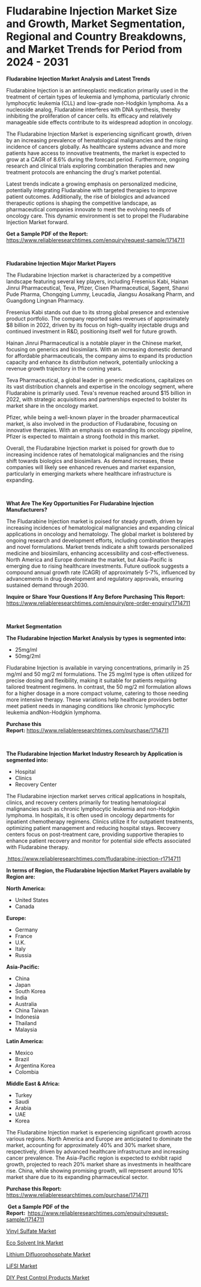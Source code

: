 <p><h1>Fludarabine Injection Market Size and Growth, Market Segmentation, Regional and Country Breakdowns, and Market Trends for Period from 2024 -  2031</h1></p><p><strong>Fludarabine Injection Market Analysis and Latest Trends</strong></p>
<p><p>Fludarabine Injection is an antineoplastic medication primarily used in the treatment of certain types of leukemia and lymphoma, particularly chronic lymphocytic leukemia (CLL) and low-grade non-Hodgkin lymphoma. As a nucleoside analog, Fludarabine interferes with DNA synthesis, thereby inhibiting the proliferation of cancer cells. Its efficacy and relatively manageable side effects contribute to its widespread adoption in oncology.</p><p>The Fludarabine Injection Market is experiencing significant growth, driven by an increasing prevalence of hematological malignancies and the rising incidence of cancers globally. As healthcare systems advance and more patients have access to innovative treatments, the market is expected to grow at a CAGR of 8.6% during the forecast period. Furthermore, ongoing research and clinical trials exploring combination therapies and new treatment protocols are enhancing the drug's market potential.</p><p>Latest trends indicate a growing emphasis on personalized medicine, potentially integrating Fludarabine with targeted therapies to improve patient outcomes. Additionally, the rise of biologics and advanced therapeutic options is shaping the competitive landscape, as pharmaceutical companies innovate to meet the evolving needs of oncology care. This dynamic environment is set to propel the Fludarabine Injection Market forward.</p></p>
<p><strong>Get a Sample PDF of the Report:&nbsp;</strong> <a href="https://www.reliableresearchtimes.com/enquiry/request-sample/1714711?utm_campaign=1424&utm_medium=2&utm_source=Github&utm_content=ia&utm_term=22102024&utm_id=fludarabine-injection">https://www.reliableresearchtimes.com/enquiry/request-sample/1714711</a></p>
<p>&nbsp;</p>
<p><strong>Fludarabine Injection Major Market Players</strong></p>
<p><p>The Fludarabine Injection market is characterized by a competitive landscape featuring several key players, including Fresenius Kabi, Hainan Jinrui Pharmaceutical, Teva, Pfizer, Cisen Pharmaceutical, Sagent, Shanxi Pude Pharma, Chongqing Lummy, Leucadia, Jiangsu Aosaikang Pharm, and Guangdong Lingnan Pharmacy. </p><p>Fresenius Kabi stands out due to its strong global presence and extensive product portfolio. The company reported sales revenues of approximately $8 billion in 2022, driven by its focus on high-quality injectable drugs and continued investment in R&D, positioning itself well for future growth.</p><p>Hainan Jinrui Pharmaceutical is a notable player in the Chinese market, focusing on generics and biosimilars. With an increasing domestic demand for affordable pharmaceuticals, the company aims to expand its production capacity and enhance its distribution network, potentially unlocking a revenue growth trajectory in the coming years.</p><p>Teva Pharmaceutical, a global leader in generic medications, capitalizes on its vast distribution channels and expertise in the oncology segment, where Fludarabine is primarily used. Teva's revenue reached around $15 billion in 2022, with strategic acquisitions and partnerships expected to bolster its market share in the oncology market.</p><p>Pfizer, while being a well-known player in the broader pharmaceutical market, is also involved in the production of Fludarabine, focusing on innovative therapies. With an emphasis on expanding its oncology pipeline, Pfizer is expected to maintain a strong foothold in this market.</p><p>Overall, the Fludarabine Injection market is poised for growth due to increasing incidence rates of hematological malignancies and the rising shift towards biologics and biosimilars. As demand increases, these companies will likely see enhanced revenues and market expansion, particularly in emerging markets where healthcare infrastructure is expanding.</p></p>
<p>&nbsp;</p>
<p><strong>What Are The Key Opportunities For Fludarabine Injection Manufacturers?</strong></p>
<p><p>The Fludarabine Injection market is poised for steady growth, driven by increasing incidences of hematological malignancies and expanding clinical applications in oncology and hematology. The global market is bolstered by ongoing research and development efforts, including combination therapies and novel formulations. Market trends indicate a shift towards personalized medicine and biosimilars, enhancing accessibility and cost-effectiveness. North America and Europe dominate the market, but Asia-Pacific is emerging due to rising healthcare investments. Future outlook suggests a compound annual growth rate (CAGR) of approximately 5-7%, influenced by advancements in drug development and regulatory approvals, ensuring sustained demand through 2030.</p></p>
<p><strong>Inquire or Share Your Questions If Any Before Purchasing This Report:</strong> <a href="https://www.reliableresearchtimes.com/enquiry/pre-order-enquiry/1714711?utm_campaign=1424&utm_medium=2&utm_source=Github&utm_content=ia&utm_term=22102024&utm_id=fludarabine-injection">https://www.reliableresearchtimes.com/enquiry/pre-order-enquiry/1714711</a></p>
<p>&nbsp;</p>
<p><strong>Market Segmentation</strong></p>
<p><strong>The Fludarabine Injection Market Analysis by types is segmented into:</strong></p>
<p><ul><li>25mg/ml</li><li>50mg/2ml</li></ul></p>
<p><p>Fludarabine Injection is available in varying concentrations, primarily in 25 mg/ml and 50 mg/2 ml formulations. The 25 mg/ml type is often utilized for precise dosing and flexibility, making it suitable for patients requiring tailored treatment regimens. In contrast, the 50 mg/2 ml formulation allows for a higher dosage in a more compact volume, catering to those needing more intensive therapy. These variations help healthcare providers better meet patient needs in managing conditions like chronic lymphocytic leukemia andNon-Hodgkin lymphoma.</p></p>
<p><strong>Purchase this Report:&nbsp;</strong><a href="https://www.reliableresearchtimes.com/purchase/1714711?utm_campaign=1424&utm_medium=2&utm_source=Github&utm_content=ia&utm_term=22102024&utm_id=fludarabine-injection">https://www.reliableresearchtimes.com/purchase/1714711</a></p>
<p>&nbsp;</p>
<p><strong>The Fludarabine Injection Market Industry Research by Application is segmented into:</strong></p>
<p><ul><li>Hospital</li><li>Clinics</li><li>Recovery Center</li></ul></p>
<p><p>The Fludarabine injection market serves critical applications in hospitals, clinics, and recovery centers primarily for treating hematological malignancies such as chronic lymphocytic leukemia and non-Hodgkin lymphoma. In hospitals, it is often used in oncology departments for inpatient chemotherapy regimens. Clinics utilize it for outpatient treatments, optimizing patient management and reducing hospital stays. Recovery centers focus on post-treatment care, providing supportive therapies to enhance patient recovery and monitor for potential side effects associated with Fludarabine therapy.</p></p>
<p><a href="https://www.reliableresearchtimes.com/fludarabine-injection-r1714711?utm_campaign=1424&utm_medium=2&utm_source=Github&utm_content=ia&utm_term=22102024&utm_id=fludarabine-injection">&nbsp;https://www.reliableresearchtimes.com/fludarabine-injection-r1714711</a></p>
<p><strong>In terms of Region, the Fludarabine Injection Market Players available by Region are:</strong></p>
<p>
    <p> <strong> North America: </strong>
        <ul>
            <li>United States</li>
            <li>Canada</li>
        </ul>
        </p> 
    <p> <strong> Europe: </strong>
        <ul>
            <li>Germany</li>
            <li>France</li>
            <li>U.K.</li>
            <li>Italy</li>
            <li>Russia</li>
        </ul>
        </p> 
    <p> <strong> Asia-Pacific: </strong>
        <ul>
            <li>China</li>
            <li>Japan</li>
            <li>South Korea</li>
            <li>India</li>
            <li>Australia</li>
            <li>China Taiwan</li>
            <li>Indonesia</li>
            <li>Thailand</li>
            <li>Malaysia</li>
        </ul>
        </p> 
    <p> <strong> Latin America: </strong>
        <ul>
            <li>Mexico</li>
            <li>Brazil</li>
            <li>Argentina Korea</li>
            <li>Colombia</li>
        </ul>
        </p> 
    <p> <strong> Middle East & Africa: </strong>
        <ul>
            <li>Turkey</li>
            <li>Saudi</li>
            <li>Arabia</li>
            <li>UAE</li>
            <li>Korea</li>
        </ul>
    </p>
    </p>
<p><p>The Fludarabine Injection market is experiencing significant growth across various regions. North America and Europe are anticipated to dominate the market, accounting for approximately 40% and 30% market share, respectively, driven by advanced healthcare infrastructure and increasing cancer prevalence. The Asia-Pacific region is expected to exhibit rapid growth, projected to reach 20% market share as investments in healthcare rise. China, while showing promising growth, will represent around 10% market share due to its expanding pharmaceutical sector.</p></p>
<p><strong>Purchase this Report: </strong><a href="https://www.reliableresearchtimes.com/purchase/1714711?utm_campaign=1424&utm_medium=2&utm_source=Github&utm_content=ia&utm_term=22102024&utm_id=fludarabine-injection">https://www.reliableresearchtimes.com/purchase/1714711</a></p>
<p>&nbsp;<strong>Get a Sample PDF of the Report:&nbsp;&nbsp;</strong><a href="https://www.reliableresearchtimes.com/enquiry/request-sample/1714711?utm_campaign=1424&utm_medium=2&utm_source=Github&utm_content=ia&utm_term=22102024&utm_id=fludarabine-injection">https://www.reliableresearchtimes.com/enquiry/request-sample/1714711</a></p>
<p><strong></strong></p>
<p><p><a href="https://www.linkedin.com/pulse/regional-adaptations-global-vinyl-sulfate-market-trends-overview-c2sac?utm_campaign=1424&utm_medium=2&utm_source=Github&utm_content=ia&utm_term=22102024&utm_id=fludarabine-injection">Vinyl Sulfate Market</a></p><p><a href="https://www.linkedin.com/pulse/eco-solvent-ink-market-transformation-comparative-analysis-2024-2031-q0apc?utm_campaign=1424&utm_medium=2&utm_source=Github&utm_content=ia&utm_term=22102024&utm_id=fludarabine-injection">Eco Solvent Ink Market</a></p><p><a href="https://www.linkedin.com/pulse/global-lithium-difluorophosphate-industry-analysis-share-growth-bnklc?utm_campaign=1424&utm_medium=2&utm_source=Github&utm_content=ia&utm_term=22102024&utm_id=fludarabine-injection">Lithium Difluorophosphate Market</a></p><p><a href="https://www.linkedin.com/pulse/lifsi-market-global-regional-analysis-focus-region-country-level-frdec?utm_campaign=1424&utm_medium=2&utm_source=Github&utm_content=ia&utm_term=22102024&utm_id=fludarabine-injection">LiFSI Market</a></p><p><a href="https://www.linkedin.com/pulse/booming-diy-pest-control-products-market-sector-analysis-growth-zdqlc?utm_campaign=1424&utm_medium=2&utm_source=Github&utm_content=ia&utm_term=22102024&utm_id=fludarabine-injection">DIY Pest Control Products Market</a></p></p>